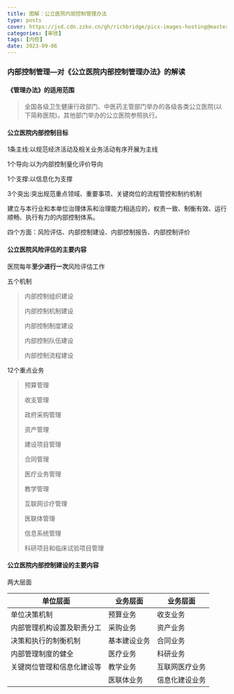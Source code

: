 ```yaml
---
title: 图解：公立医院内部控制管理办法​
type: posts
cover: https://jsd.cdn.zzko.cn/gh/richbridge/picx-images-hosting@master/thumbnail/审技.jpg
categories: [审技]
tags: [内控]
date: 2023-09-06
---
```

### 内部控制管理—对《公立医院内部控制管理办法》的解读

#### 《管理办法》的适用范围

> 全国各级卫生健康行政部门、中医药主管部门举办的各级各类公立医院(以下简称医院)。其他部门举办的公立医院参照执行。

#### 公立医院内部控制目标

1条主线:以规范经济活动及相关业务活动有序开展为主线

1个导向:以为内部控制量化评价导向

1个支撑:以信息化为支撑

3个突出:突出规范重点领域、重要事项、关键岗位的流程管控和制约机制

建立与本行业和本单位治理体系和治理能力相适应的，权责一致、制衡有效、运行顺畅、执行有力的内部控制体系。

四个方面：风险评估、内部控制建设、内部控制报告、内部控制评价

#### 公立医院风险评估的主要内容

医院每年**至少进行一次**风险评估工作

五个机制

> 内部控制组织建设
> 
> 内部控制机制建设
> 
> 内部控制制度建设
> 
> 内部控制队伍建设
> 
> 内部控制流程建设

12个重点业务

> 预算管理
> 
> 收支管理
> 
> 政府采购管理
> 
> 资产管理
> 
> 建设项目管理
> 
> 合同管理
> 
> 医疗业务管理
> 
> 教学管理
> 
> 互联网诊疗管理
> 
> 医联体管理
> 
> 信息系统管理
> 
> 科研项目和临床试验项目管理


#### 公立医院内部控制建设的主要内容

两大层面

|单位层面|业务层面|业务层面|
|---|---|---|
|单位决策机制|预算业务|收支业务|
|内部管理机构设置及职责分工|采购业务|资产业务|
|决策和执行的制衡机制|基本建设业务|合同业务|
|内部管理制度的健全|医疗业务|科研业务|
|关键岗位管理和信息化建设等|教学业务|互联网医疗业务|
||医联体业务|信息化建设业务|